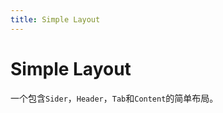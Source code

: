 ```yaml
---
title: Simple Layout
---
```


# Simple Layout

一个包含`Sider`，`Header`，`Tab`和`Content`的简单布局。

<ComponentPreviewGroup
  category="SimpleLayout"
  :components="[
    { name: 'Base', title: '基础用法' },
  ]"
/>

